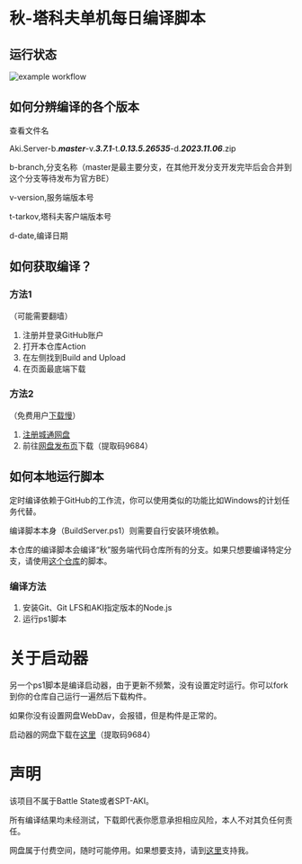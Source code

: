 # 秋-塔科夫单机每日编译脚本
## 运行状态

![example workflow](https://github.com/sovzzz/SPT-AKI-SERVER-CI/actions/workflows/build.yml/badge.svg)

## 如何分辨编译的各个版本

查看文件名

 Aki.Server-b.***master***-v.***3.7.1***-t.***0.13.5.26535***-d.***2023.11.06***.zip

b-branch,分支名称（master是最主要分支，在其他开发分支开发完毕后会合并到这个分支等待发布为官方BE）

v-version,服务端版本号

t-tarkov,塔科夫客户端版本号

d-date,编译日期

## 如何获取编译？

### 方法1

（可能需要翻墙）

1. 注册并登录GitHub账户
2. 打开本仓库Action
3. 在左侧找到Build and Upload
4. 在页面最底端下载

### 方法2

（免费用户[下载慢](https://www.ctfile.com/p/giftcard?uid=28273672&type=1&key=d09ee4)）

1. [注册城通网盘](https://www.ctfile.com/linker/28273672)
2. 前往[网盘发布页](https://url72.ctfile.com/d/28273672-58667611-79f16a)下载（提取码9684）

## 如何本地运行脚本

定时编译依赖于GitHub的工作流，你可以使用类似的功能比如Windows的计划任务代替。

编译脚本本身（BuildServer.ps1）则需要自行安装环境依赖。

本仓库的编译脚本会编译“秋”服务端代码仓库所有的分支。如果只想要编译特定分支，请使用[这个仓库](https://github.com/qe201020335/SPT-AKI_CI)的脚本。

### 编译方法

1. 安装Git、Git LFS和AKI指定版本的Node.js
2. 运行ps1脚本

# 关于启动器
另一个ps1脚本是编译启动器，由于更新不频繁，没有设置定时运行。你可以fork到你的仓库自己运行一遍然后下载构件。

如果你没有设置网盘WebDav，会报错，但是构件是正常的。

启动器的网盘下载在[这里](https://github.com/sovzzz/SPT-AKI-SERVER-CI/actions/runs/6771135719)（提取码9684）

# 声明
该项目不属于Battle State或者SPT-AKI。

所有编译结果均未经测试，下载即代表你愿意承担相应风险，本人不对其负任何责任。

网盘属于付费空间，随时可能停用。如果想要支持，请到[这里](https://afdian.net/a/Ubisoviet)支持我。
